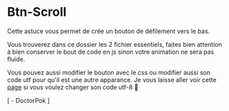 # Btn-Scroll

Cette astuce vous permet de crée un bouton de défilement vers le bas.

Vous trouverez dans ce dossier les 2 fichier essentiels, faites bien attention à bien conserver le bout de code en js sinon votre animation ne sera pas fluide.

Vous pouvez aussi modifier le bouton avec le css ou modifier aussi son code utf pour qu'il est une autre apparance. Je vous laisse aller voir cette [page](https://www.w3schools.com/charsets/ref_utf_arrows.asp) si vous voulez changer son code utf-8 :link:

[ - DoctorPok ]
